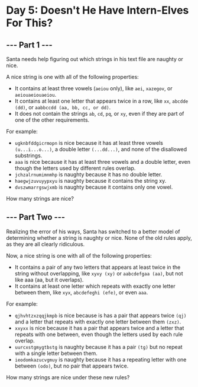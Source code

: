 # Day 5: Doesn't He Have Intern-Elves For This?

## --- Part 1 ---

Santa needs help figuring out which strings in his text file are naughty or nice.

A nice string is one with all of the following properties:

- It contains at least three vowels (```aeiou``` only), like ```aei```, ```xazegov```, or ```aeiouaeiouaeiou```.
- It contains at least one letter that appears twice in a row, like ```xx```, ```abcdde (dd)```, or ```aabbccdd (aa, bb, cc, or dd)```.
- It does not contain the strings ```ab```, ```cd```, ```pq```, or ```xy```, even if they are part of one of the other requirements.

For example:

- ```ugknbfddgicrmopn``` is nice because it has at least three vowels ```(u...i...o...)```, a double letter ```(...dd...)```, and none of the disallowed substrings.
- ```aaa``` is nice because it has at least three vowels and a double letter, even though the letters used by different rules overlap.
- ```jchzalrnumimnmhp``` is naughty because it has no double letter.
- ```haegwjzuvuyypxyu``` is naughty because it contains the string xy.
- ```dvszwmarrgswjxmb``` is naughty because it contains only one vowel.

How many strings are nice?

## --- Part Two ---

Realizing the error of his ways, Santa has switched to a better model of determining whether a string is naughty or nice. None of the old rules apply, as they are all clearly ridiculous.

Now, a nice string is one with all of the following properties:

- It contains a pair of any two letters that appears at least twice in the string without overlapping, like ```xyxy (xy)``` or ```aabcdefgaa (aa)```, but not like aaa (aa, but it overlaps).
- It contains at least one letter which repeats with exactly one letter between them, like ```xyx```, ```abcdefeghi (efe)```, or even ```aaa```.

For example:

- ```qjhvhtzxzqqjkmpb``` is nice because is has a pair that appears twice ```(qj)``` and a letter that repeats with exactly one letter between them ```(zxz)```.
- ```xxyxx``` is nice because it has a pair that appears twice and a letter that repeats with one between, even though the letters used by each rule overlap.
- ```uurcxstgmygtbstg``` is naughty because it has a pair ```(tg)``` but no repeat with a single letter between them.
- ```ieodomkazucvgmuy``` is naughty because it has a repeating letter with one between ```(odo)```, but no pair that appears twice.

How many strings are nice under these new rules?